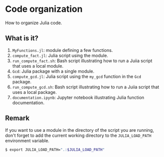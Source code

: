 # Code organization

How to organize Julia code.

## What is it?

1. `MyFunctions.jl`: module defining a few functions.
1. `compute_fact.jl`: Julia script using the module.
1. `run_compute_fact.sh`: Bash script illustrating how to run a Juiia script
   that uses a local module.
1. `Gcd`: Julia package with a single module.
1. `compute_gcd.jl`: Julia script using the `my_gcd` function in the `Gcd` package.
1. `run_compute_gcd.sh`: Bash script illustrating how to run a Juiia script
   that uses a local package.
1. `documentation.ipynb`: Jupyter notebook illustrating Julia function documentation.


## Remark

If you want to use a module in the directory of the script you are running,
don't forget to add the current working directory to the `JULIA_LOAD_PATH`
environment variable.

```bash
$ export JULIA_LOAD_PATH=".:$JULIA_LOAD_PATH"
```
